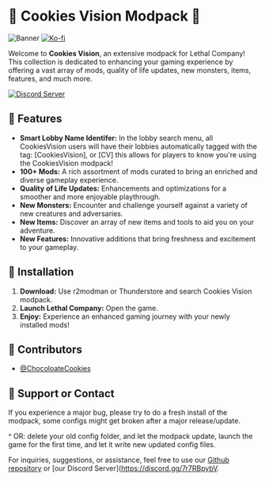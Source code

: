 # 🍪 Cookies Vision Modpack 🍪

![Banner](https://i.imgur.com/C7QUR5I.png)
[![Ko-fi](https://img.shields.io/badge/Support-0%2C%20209%2C%200?style=for-the-badge&logo=kofi&logoColor=%23fc8803&link=https%3A%2F%2Fko-fi.com%2Fccchocolatecookies)](https://ko-fi.com/ccchocolatecookies)

Welcome to **Cookies Vision**, an extensive modpack for Lethal Company! This collection is dedicated to enhancing your gaming experience by offering a vast array of mods, quality of life updates, new monsters, items, features, and much more.



[<img src="https://i.imgur.com/Uv9Djbw.png" alt="Discord Server">](https://discord.gg/7r7RBpybVK)


## 🌟 Features

- **Smart Lobby Name Identifer:** In the lobby search menu, all CookiesVision users will have their lobbies automatically tagged with the tag: [CookiesVision], or [CV] this allows for players to know you're using the CookiesVision modpack!
- **100+ Mods:** A rich assortment of mods curated to bring an enriched and diverse gameplay experience.
- **Quality of Life Updates:** Enhancements and optimizations for a smoother and more enjoyable playthrough.
- **New Monsters:** Encounter and challenge yourself against a variety of new creatures and adversaries.
- **New Items:** Discover an array of new items and tools to aid you on your adventure.
- **New Features:** Innovative additions that bring freshness and excitement to your gameplay.


## 🚀 Installation

1. **Download:** Use r2modman or Thunderstore and search Cookies Vision modpack.
2. **Launch Lethal Company:** Open the game.
3. **Enjoy:** Experience an enhanced gaming journey with your newly installed mods!


## 👥 Contributors

- [@ChocoloateCookies](https://github.com/direpromise)

## 💬 Support or Contact

If you experience a major bug, please try to do a fresh install of the modpack, some configs might get broken after a major release/update.

^ OR: delete your old config folder, and let the modpack update, launch the game for the first time, and let it write new updated config files.

For inquiries, suggestions, or assistance, feel free to use our [Github repository](https://github.com/direpromise/CookiesVisionModpack) or [our Discord Server](https://discord.gg/7r7RBpybV.
